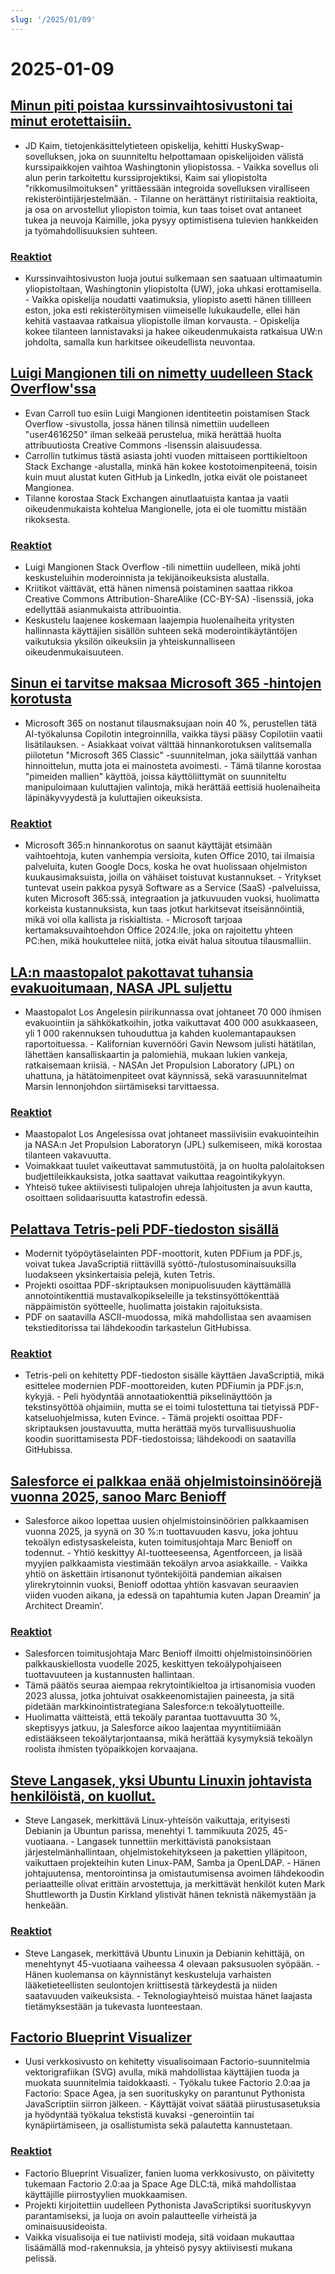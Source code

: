 ```yaml
---
slug: '/2025/01/09'
---
```


# 2025-01-09

## [Minun piti poistaa kurssinvaihtosivustoni tai minut erotettaisiin.](https://www.linkedin.com/posts/jdkaim_github-jdkaimhuskyswap-huskyswap-project-activity-7282609173316415488-1jdb)

- JD Kaim, tietojenkäsittelytieteen opiskelija, kehitti HuskySwap-sovelluksen, joka on suunniteltu helpottamaan opiskelijoiden välistä kurssipaikkojen vaihtoa Washingtonin yliopistossa. - Vaikka sovellus oli alun perin tarkoitettu kurssiprojektiksi, Kaim sai yliopistolta "rikkomusilmoituksen" yrittäessään integroida sovelluksen viralliseen rekisteröintijärjestelmään. - Tilanne on herättänyt ristiriitaisia reaktioita, ja osa on arvostellut yliopiston toimia, kun taas toiset ovat antaneet tukea ja neuvoja Kaimille, joka pysyy optimistisena tulevien hankkeiden ja työmahdollisuuksien suhteen.

### [Reaktiot](https://news.ycombinator.com/item?id=42638626)

- Kurssinvaihtosivuston luoja joutui sulkemaan sen saatuaan ultimaatumin yliopistoltaan, Washingtonin yliopistolta (UW), joka uhkasi erottamisella. - Vaikka opiskelija noudatti vaatimuksia, yliopisto asetti hänen tililleen eston, joka esti rekisteröitymisen viimeiselle lukukaudelle, ellei hän kehitä vastaavaa ratkaisua yliopistolle ilman korvausta. - Opiskelija kokee tilanteen lannistavaksi ja hakee oikeudenmukaista ratkaisua UW:n johdolta, samalla kun harkitsee oikeudellista neuvontaa.

## [Luigi Mangionen tili on nimetty uudelleen Stack Overflow'ssa](https://substack.evancarroll.com/p/the-erasure-of-luigi-mangione)

- Evan Carroll tuo esiin Luigi Mangionen identiteetin poistamisen Stack Overflow -sivustolla, jossa hänen tilinsä nimettiin uudelleen "user4616250" ilman selkeää perustelua, mikä herättää huolta attribuutiosta Creative Commons -lisenssin alaisuudessa.
- Carrollin tutkimus tästä asiasta johti vuoden mittaiseen porttikieltoon Stack Exchange -alustalla, minkä hän kokee kostotoimenpiteenä, toisin kuin muut alustat kuten GitHub ja LinkedIn, jotka eivät ole poistaneet Mangionea.
- Tilanne korostaa Stack Exchangen ainutlaatuista kantaa ja vaatii oikeudenmukaista kohtelua Mangionelle, jota ei ole tuomittu mistään rikoksesta.

### [Reaktiot](https://news.ycombinator.com/item?id=42642089)

- Luigi Mangionen Stack Overflow -tili nimettiin uudelleen, mikä johti keskusteluihin moderoinnista ja tekijänoikeuksista alustalla.
- Kriitikot väittävät, että hänen nimensä poistaminen saattaa rikkoa Creative Commons Attribution-ShareAlike (CC-BY-SA) -lisenssiä, joka edellyttää asianmukaista attribuointia.
- Keskustelu laajenee koskemaan laajempia huolenaiheita yritysten hallinnasta käyttäjien sisällön suhteen sekä moderointikäytäntöjen vaikutuksia yksilön oikeuksiin ja yhteiskunnalliseen oikeudenmukaisuuteen.

## [Sinun ei tarvitse maksaa Microsoft 365 -hintojen korotusta](https://www.consumer.org.nz/articles/you-don-t-have-to-pay-the-microsoft-365-price-increase)

- Microsoft 365 on nostanut tilausmaksujaan noin 40 %, perustellen tätä AI-työkalunsa Copilotin integroinnilla, vaikka täysi pääsy Copilotiin vaatii lisätilauksen. - Asiakkaat voivat välttää hinnankorotuksen valitsemalla piilotetun "Microsoft 365 Classic" -suunnitelman, joka säilyttää vanhan hinnoittelun, mutta jota ei mainosteta avoimesti. - Tämä tilanne korostaa "pimeiden mallien" käyttöä, joissa käyttöliittymät on suunniteltu manipuloimaan kuluttajien valintoja, mikä herättää eettisiä huolenaiheita läpinäkyvyydestä ja kuluttajien oikeuksista.

### [Reaktiot](https://news.ycombinator.com/item?id=42640180)

- Microsoft 365:n hinnankorotus on saanut käyttäjät etsimään vaihtoehtoja, kuten vanhempia versioita, kuten Office 2010, tai ilmaisia palveluita, kuten Google Docs, koska he ovat huolissaan ohjelmiston kuukausimaksuista, joilla on vähäiset toistuvat kustannukset. - Yritykset tuntevat usein pakkoa pysyä Software as a Service (SaaS) -palveluissa, kuten Microsoft 365:ssä, integraation ja jatkuvuuden vuoksi, huolimatta korkeista kustannuksista, kun taas jotkut harkitsevat itseisännöintiä, mikä voi olla kallista ja riskialtista. - Microsoft tarjoaa kertamaksuvaihtoehdon Office 2024:lle, joka on rajoitettu yhteen PC:hen, mikä houkuttelee niitä, jotka eivät halua sitoutua tilausmalliin.

## [LA:n maastopalot pakottavat tuhansia evakuoitumaan, NASA JPL suljettu](https://www.theregister.com/2025/01/08/los_angeles_fires_jpl/)

- Maastopalot Los Angelesin piirikunnassa ovat johtaneet 70 000 ihmisen evakuointiin ja sähkökatkoihin, jotka vaikuttavat 400 000 asukkaaseen, yli 1 000 rakennuksen tuhouduttua ja kahden kuolemantapauksen raportoituessa. - Kalifornian kuvernööri Gavin Newsom julisti hätätilan, lähettäen kansalliskaartin ja palomiehiä, mukaan lukien vankeja, ratkaisemaan kriisiä. - NASAn Jet Propulsion Laboratory (JPL) on uhattuna, ja hätätoimenpiteet ovat käynnissä, sekä varasuunnitelmat Marsin lennonjohdon siirtämiseksi tarvittaessa.

### [Reaktiot](https://news.ycombinator.com/item?id=42638735)

- Maastopalot Los Angelesissa ovat johtaneet massiivisiin evakuointeihin ja NASA:n Jet Propulsion Laboratoryn (JPL) sulkemiseen, mikä korostaa tilanteen vakavuutta.
- Voimakkaat tuulet vaikeuttavat sammutustöitä, ja on huolta palolaitoksen budjettileikkauksista, jotka saattavat vaikuttaa reagointikykyyn.
- Yhteisö tukee aktiivisesti tulipalojen uhreja lahjoitusten ja avun kautta, osoittaen solidaarisuutta katastrofin edessä.

## [Pelattava Tetris-peli PDF-tiedoston sisällä](https://th0mas.nl/downloads/pdftris.pdf)

- Modernit työpöytäselainten PDF-moottorit, kuten PDFium ja PDF.js, voivat tukea JavaScriptiä riittävillä syöttö-/tulostusominaisuuksilla luodakseen yksinkertaisia pelejä, kuten Tetris.
- Projekti osoittaa PDF-skriptauksen monipuolisuuden käyttämällä annotointikenttiä mustavalkopikseleille ja tekstinsyöttökenttää näppäimistön syötteelle, huolimatta joistakin rajoituksista.
- PDF on saatavilla ASCII-muodossa, mikä mahdollistaa sen avaamisen tekstieditorissa tai lähdekoodin tarkastelun GitHubissa.

### [Reaktiot](https://news.ycombinator.com/item?id=42645218)

- Tetris-peli on kehitetty PDF-tiedoston sisälle käyttäen JavaScriptiä, mikä esittelee modernien PDF-moottoreiden, kuten PDFiumin ja PDF.js:n, kykyjä. - Peli hyödyntää annotaatiokenttiä pikselinäyttöön ja tekstinsyöttöä ohjaimiin, mutta se ei toimi tulostettuna tai tietyissä PDF-katseluohjelmissa, kuten Evince. - Tämä projekti osoittaa PDF-skriptauksen joustavuutta, mutta herättää myös turvallisuushuolia koodin suorittamisesta PDF-tiedostoissa; lähdekoodi on saatavilla GitHubissa.

## [Salesforce ei palkkaa enää ohjelmistoinsinöörejä vuonna 2025, sanoo Marc Benioff](https://www.salesforceben.com/salesforce-will-hire-no-more-software-engineers-in-2025-says-marc-benioff/)

- Salesforce aikoo lopettaa uusien ohjelmistoinsinöörien palkkaamisen vuonna 2025, ja syynä on 30 %:n tuottavuuden kasvu, joka johtuu tekoälyn edistysaskeleista, kuten toimitusjohtaja Marc Benioff on todennut. - Yhtiö keskittyy AI-tuotteeseensa, Agentforceen, ja lisää myyjien palkkaamista viestimään tekoälyn arvoa asiakkaille. - Vaikka yhtiö on äskettäin irtisanonut työntekijöitä pandemian aikaisen ylirekrytoinnin vuoksi, Benioff odottaa yhtiön kasvavan seuraavien viiden vuoden aikana, ja edessä on tapahtumia kuten Japan Dreamin’ ja Architect Dreamin’.

### [Reaktiot](https://news.ycombinator.com/item?id=42639417)

- Salesforcen toimitusjohtaja Marc Benioff ilmoitti ohjelmistoinsinöörien palkkauskiellosta vuodelle 2025, keskittyen tekoälypohjaiseen tuottavuuteen ja kustannusten hallintaan.
- Tämä päätös seuraa aiempaa rekrytointikieltoa ja irtisanomisia vuoden 2023 alussa, jotka johtuivat osakkeenomistajien paineesta, ja sitä pidetään markkinointistrategiana Salesforce:n tekoälytuotteille.
- Huolimatta väitteistä, että tekoäly parantaa tuottavuutta 30 %, skeptisyys jatkuu, ja Salesforce aikoo laajentaa myyntitiimiään edistääkseen tekoälytarjontaansa, mikä herättää kysymyksiä tekoälyn roolista ihmisten työpaikkojen korvaajana.

## [Steve Langasek, yksi Ubuntu Linuxin johtavista henkilöistä, on kuollut.](https://thenewstack.io/steve-langasek-one-of-ubuntu-linuxs-leading-lights-has-died/)

- Steve Langasek, merkittävä Linux-yhteisön vaikuttaja, erityisesti Debianin ja Ubuntun parissa, menehtyi 1. tammikuuta 2025, 45-vuotiaana. - Langasek tunnettiin merkittävistä panoksistaan järjestelmänhallintaan, ohjelmistokehitykseen ja pakettien ylläpitoon, vaikuttaen projekteihin kuten Linux-PAM, Samba ja OpenLDAP. - Hänen johtajuutensa, mentorointinsa ja omistautumisensa avoimen lähdekoodin periaatteille olivat erittäin arvostettuja, ja merkittävät henkilöt kuten Mark Shuttleworth ja Dustin Kirkland ylistivät hänen teknistä näkemystään ja henkeään.

### [Reaktiot](https://news.ycombinator.com/item?id=42639563)

- Steve Langasek, merkittävä Ubuntu Linuxin ja Debianin kehittäjä, on menehtynyt 45-vuotiaana vaiheessa 4 olevaan paksusuolen syöpään. - Hänen kuolemansa on käynnistänyt keskusteluja varhaisten lääketieteellisten seulontojen kriittisestä tärkeydestä ja niiden saatavuuden vaikeuksista. - Teknologiayhteisö muistaa hänet laajasta tietämyksestään ja tukevasta luonteestaan.

## [Factorio Blueprint Visualizer](https://github.com/piebro/factorio-blueprint-visualizer)

- Uusi verkkosivusto on kehitetty visualisoimaan Factorio-suunnitelmia vektorigrafiikan (SVG) avulla, mikä mahdollistaa käyttäjien tuoda ja muokata suunnitelmia taidokkaasti. - Työkalu tukee Factorio 2.0:aa ja Factorio: Space Agea, ja sen suorituskyky on parantunut Pythonista JavaScriptiin siirron jälkeen. - Käyttäjät voivat säätää piirustusasetuksia ja hyödyntää työkalua tekstistä kuvaksi -generointiin tai kynäpiirtämiseen, ja osallistumista sekä palautetta kannustetaan.

### [Reaktiot](https://news.ycombinator.com/item?id=42644168)

- Factorio Blueprint Visualizer, fanien luoma verkkosivusto, on päivitetty tukemaan Factorio 2.0:aa ja Space Age DLC:tä, mikä mahdollistaa käyttäjille piirrostyylien muokkaamisen.
- Projekti kirjoitettiin uudelleen Pythonista JavaScriptiksi suorituskyvyn parantamiseksi, ja luoja on avoin palautteelle virheistä ja ominaisuusideoista.
- Vaikka visualisoija ei tue natiivisti modeja, sitä voidaan mukauttaa lisäämällä mod-rakennuksia, ja yhteisö pysyy aktiivisesti mukana pelissä.

<head>
  <meta property="og:title" content="Minun piti poistaa kurssinvaihtosivustoni tai minut erotettaisiin." />
  <meta property="og:type" content="website" />
  <meta property="og:image" content="https://og.cho.sh/api/og/?title=Minun%20piti%20poistaa%20kurssinvaihtosivustoni%20tai%20minut%20erotettaisiin.&subheading=torstaina%209.%20tammikuuta%202025%3A%20Hacker%20News%20yhteenveto" />
</head>

